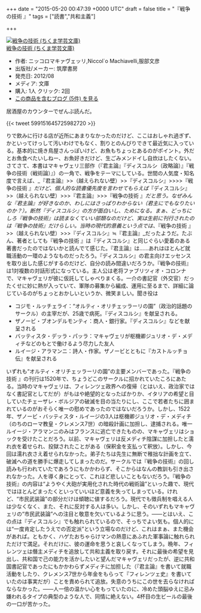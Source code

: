 
+++
date = "2015-05-20 00:47:39 +0000 UTC"
draft = false
title = "『戦争の技術 』"
tags = ["読書","共和主義"]

+++
<div class="hatena-asin-detail"><a href="http://www.amazon.co.jp/exec/obidos/ASIN/4480094776/bestylesnet-22/"><img src="http://ecx.images-amazon.com/images/I/51gz1-f5u%2BL._SL160_.jpg" class="hatena-asin-detail-image" alt="戦争の技術 (ちくま学芸文庫)" title="戦争の技術 (ちくま学芸文庫)"/></a><div class="hatena-asin-detail-info"><a href="http://www.amazon.co.jp/exec/obidos/ASIN/4480094776/bestylesnet-22/">戦争の技術 (ちくま学芸文庫)</a><ul><li><span class="hatena-asin-detail-label">作者:</span> ニッコロマキァヴェッリ,Niccol`o Machiavelli,服部文彦</li><li><span class="hatena-asin-detail-label">出版社/メーカー:</span> 筑摩書房</li><li><span class="hatena-asin-detail-label">発売日:</span> 2012/08</li><li><span class="hatena-asin-detail-label">メディア:</span> 文庫</li><li><span class="hatena-asin-detail-label">購入</span>: 1人 <span class="hatena-asin-detail-label">クリック</span>: 2回</li><li><a href="http://d.hatena.ne.jp/asin/4480094776/bestylesnet-22" target="_blank">この商品を含むブログ (5件) を見る</a></li></ul></div><div class="hatena-asin-detail-foot"></div></div>居酒屋のカウンターでぜんぶ読んだ。

{{< tweet 599151645725982720 >}}

りで飲みに行ける店が近所にあまりなかったのだけど、ここはおしゃれ過ぎず、かといってけっして汚いわけでもなく、割りとのんびりできて最近気に入っている。基本的に焼き鳥屋さんっぽいけど、お魚もちょっとあるのがポイント。外だとお魚食べたいしねー、お魚好きだけど、生ごみメンドイし自炊はしたくない。さてさて、本書はマキャヴェリ三部作（『君主論』『ディスコルシ（政略論）』『戦争の技術（戦術論）』）の一角で、戦争をテーマにしている。世間の人気度・知名度で言えば、_『君主論』>>（越えられない壁）>>『ディスコルシ』>>>>『戦争の技術 』_だけど、個人的な読書優先度を言わせてもらえば_『ディスコルシ』>>（越えられない壁）>>>『君主論』>>>『戦争の技術 』_だと思う。なぜみんな『君主論』が好きなのか、わしにはさっぱりわからない（君主にでもなりたいのか？）。断然『ディスコルシ』の方が面白いし、ためになる。まぁ、どっちにしろ『戦争の技術』は読まなくていい部類なのだけど、実は生前に刊行されたのは『戦争の技術』だけらしい。当時の現代的意義という点では、_『戦争の技術 』>>（越えられない壁）>>>『ディスコルシ』≒『君主論』_だったようだ。たぶん、著者としても『戦争の技術 』は『ディスコルシ』と同じぐらい愛着のある著書だったのではないかと読んでて感じた。『君主論』は……あれはほとんど就職活動の一環のようなものだったろう。『ディスコルシ』の君主向けエッセンスを取り出した感じがするのだけど、自分の読み間違いだろうか。『戦争の技術』は1対複数の対話形式になっている。主人公は老将ファブリツィオ・コロンナで、マキャヴェリが彼に仮託してしゃべりまくる。一介の書記官（外交官）だったくせに妙に熱が入っていて、軍隊の募集から編成、運用に至るまで、詳細に論じているのがちょっとおかしいというか、微笑ましい。聞き役は

<ul>
<li>コジモ・ルッチェライ：“オルティ・オリチェッラーリの園”（政治的話題のサークル）の主宰だが、25歳で病死。『ディスコルシ』を献呈される。</li>
<li>ザノービ・ブオンデルモンティ：商人・銀行家。『ディスコルシ』などを献呈される</li>
<li>バッティスタ・デッラ・パッラ：マキャヴェリが枢機卿ジュリオ・デ・メディチなどのもとで働けるよう尽力した友人</li>
<li>ルイージ・アラマンニ：詩人・作家。ザノービとともに『カストルッチョ伝』を献呈される</li>
</ul>いずれも“オルティ・オリチェッラーリの園”の主要メンバーであった。『戦争の技術 』の刊行は1520年で、ちょうどこのサークルに招かれていたころにあたる。当時のマキャヴェリは、フィレンツェ政界への復帰（とはいえ、政治家ではなく書記官としてだが）がもはや絶望的となったばかりか、イタリアの希望と目していたチェーザレ・ボルジアの破滅を目の当たりにし、ここで若者たちに囲まれているのがおそらく唯一の慰めであったのではないだろうか。しかし、1522年、ザノービ・バッティスタ・ルイージの3人は枢機卿ジュリオ・デ・メディチ（のちのローマ教皇・クレメンス7世）の暗殺計画に加担し、逮捕される。唯一ルイージ・アラマンニのみはフランスに逃亡できたものの、マキャヴェリはショックを受けたことだろう。以前、マキャヴェリは反メディチ陰謀に加担したと濡れ衣を着せられ、投獄されたことがある（保釈金を支払って釈放）。しかし、今回は濡れ衣さえ着せられなかった。弟子たちは先生に無断で稚拙な計画を立て、破滅への道を勝手に爆走してしまったのだ。サークルでは『戦争の技術』の回し読みも行われていたであろうにもかかわらず、そこからはなんの教訓も引き出されなかった。人を導く身にとって、これほど悲しいこともないだろう。『戦争の技術』の内容は“ようやく大砲が実用化された時代の戦術論”といった趣で、現代ではほとんどまったくといっていいほど意義を失ってしまっている。けれど、“市民武装論”の部分だけは傾聴に値するだろう。現代でも徴兵制を唱える人は少なくなく、また、それに反対する人は多い。しかし、そのいずれもマキャヴェリの“市民武装論”への注目と敬意を欠いているように思う。――とはいえ、この点は『ディスコルシ』でも触れられているので、そっちでよい気も。個人的には“一度肯定したうえでの否定派”という立場なのだけど、これはまぁ、また機会があれば。ともかく、ハゲたおちゃらけマンの熱意にあふれた軍事論に触れられただけで満足。それだけに、彼の運命を思うと哀しくなってしまう。晩年、フィレンツェは僭主メディチを追放して共和主義を取り戻す。それに最後の希望を見出し、共和国で己の能力を活かしたいと望んだマキャヴェリだったが、逆に共和国書記官であったにもかかわらずメディチに加担した（『君主論』を書いて就職活動をしたり、クレメンス7世から年金をもらって『フィレンツェ史』を書いていたのは事実だが）ことを責められて追放。失意のうちにこの世を去らなければならなかった。――人一倍の温かい心をもっていたのに、冷めた頭脳ゆえに忌み嫌われるタイプの典型のような人で、同情に絶えない。4杯目の生ビールの最後の一口が苦かった。


